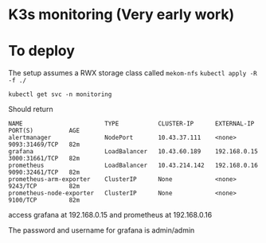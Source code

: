 # K3s monitoring (Very early work) 
# To deploy
The setup assumes a RWX storage class called ```mekom-nfs```
```kubectl apply -R -f ./  ```


```kubectl get svc -n monitoring```

Should return 

```
NAME                       TYPE           CLUSTER-IP      EXTERNAL-IP    PORT(S)          AGE
alertmanager               NodePort       10.43.37.111    <none>         9093:31469/TCP   82m
grafana                    LoadBalancer   10.43.60.189    192.168.0.15   3000:31661/TCP   82m
prometheus                 LoadBalancer   10.43.214.142   192.168.0.16   9090:32461/TCP   82m
prometheus-arm-exporter    ClusterIP      None            <none>         9243/TCP         82m
prometheus-node-exporter   ClusterIP      None            <none>         9100/TCP         82m

````

access grafana at 192.168.0.15 and prometheus at 192.168.0.16

The password and username for grafana is admin/admin